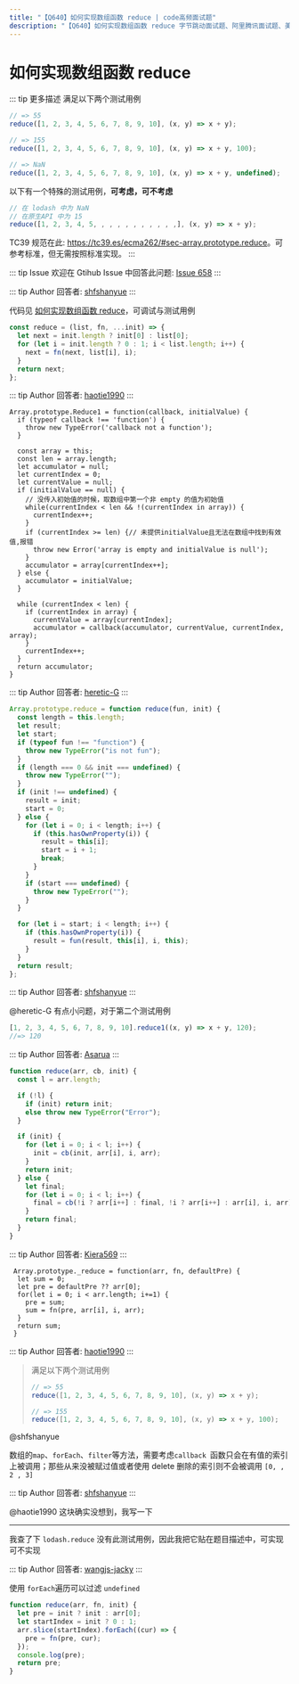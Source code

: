 ```yaml
---
title: "【Q640】如何实现数组函数 reduce | code高频面试题"
description: "【Q640】如何实现数组函数 reduce 字节跳动面试题、阿里腾讯面试题、美团小米面试题。"
---
```


# 如何实现数组函数 reduce

::: tip 更多描述
满足以下两个测试用例

```js
// => 55
reduce([1, 2, 3, 4, 5, 6, 7, 8, 9, 10], (x, y) => x + y);

// => 155
reduce([1, 2, 3, 4, 5, 6, 7, 8, 9, 10], (x, y) => x + y, 100);

// => NaN
reduce([1, 2, 3, 4, 5, 6, 7, 8, 9, 10], (x, y) => x + y, undefined);
```

以下有一个特殊的测试用例，**可考虑，可不考虑**

```js
// 在 lodash 中为 NaN
// 在原生API 中为 15
reduce([1, 2, 3, 4, 5, , , , , , , , , , ,], (x, y) => x + y);
```

TC39 规范在此: <https://tc39.es/ecma262/#sec-array.prototype.reduce>。可参考标准，但无需按照标准实现。
:::

::: tip Issue
欢迎在 Gtihub Issue 中回答此问题: [Issue 658](https://github.com/shfshanyue/Daily-Question/issues/658)
:::

::: tip Author
回答者: [shfshanyue](https://github.com/shfshanyue)
:::

代码见 [如何实现数组函数 reduce](https://codepen.io/shanyue/pen/dyWmLgQ?editors=0012)，可调试与测试用例

```js
const reduce = (list, fn, ...init) => {
  let next = init.length ? init[0] : list[0];
  for (let i = init.length ? 0 : 1; i < list.length; i++) {
    next = fn(next, list[i], i);
  }
  return next;
};
```

::: tip Author
回答者: [haotie1990](https://github.com/haotie1990)
:::

```javascipt
Array.prototype.Reduce1 = function(callback, initialValue) {
  if (typeof callback !== 'function') {
    throw new TypeError('callback not a function');
  }

  const array = this;
  const len = array.length;
  let accumulator = null;
  let currentIndex = 0;
  let currentValue = null;
  if (initialValue == null) {
    // 没传入初始值的时候，取数组中第一个非 empty 的值为初始值
    while(currentIndex < len && !(currentIndex in array)) {
      currentIndex++;
    }
    if (currentIndex >= len) {// 未提供initialValue且无法在数组中找到有效值,报错
      throw new Error('array is empty and initialValue is null');
    }
    accumulator = array[currentIndex++];
  } else {
    accumulator = initialValue;
  }

  while (currentIndex < len) {
    if (currentIndex in array) {
      currentValue = array[currentIndex];
      accumulator = callback(accumulator, currentValue, currentIndex, array);
    }
    currentIndex++;
  }
  return accumulator;
}
```

::: tip Author
回答者: [heretic-G](https://github.com/heretic-G)
:::

```javascript
Array.prototype.reduce = function reduce(fun, init) {
  const length = this.length;
  let result;
  let start;
  if (typeof fun !== "function") {
    throw new TypeError("is not fun");
  }
  if (length === 0 && init === undefined) {
    throw new TypeError("");
  }
  if (init !== undefined) {
    result = init;
    start = 0;
  } else {
    for (let i = 0; i < length; i++) {
      if (this.hasOwnProperty(i)) {
        result = this[i];
        start = i + 1;
        break;
      }
    }
    if (start === undefined) {
      throw new TypeError("");
    }
  }

  for (let i = start; i < length; i++) {
    if (this.hasOwnProperty(i)) {
      result = fun(result, this[i], i, this);
    }
  }
  return result;
};
```

::: tip Author
回答者: [shfshanyue](https://github.com/shfshanyue)
:::

@heretic-G 有点小问题，对于第二个测试用例

```js
[1, 2, 3, 4, 5, 6, 7, 8, 9, 10].reduce1((x, y) => x + y, 120);
//=> 120
```

::: tip Author
回答者: [Asarua](https://github.com/Asarua)
:::

```javascript
function reduce(arr, cb, init) {
  const l = arr.length;

  if (!l) {
    if (init) return init;
    else throw new TypeError("Error");
  }

  if (init) {
    for (let i = 0; i < l; i++) {
      init = cb(init, arr[i], i, arr);
    }
    return init;
  } else {
    let final;
    for (let i = 0; i < l; i++) {
      final = cb(!i ? arr[i++] : final, !i ? arr[i++] : arr[i], i, arr);
    }
    return final;
  }
}
```

::: tip Author
回答者: [Kiera569](https://github.com/Kiera569)
:::

```
 Array.prototype._reduce = function(arr, fn, defaultPre) {
  let sum = 0;
  let pre = defaultPre ?? arr[0];
  for(let i = 0; i < arr.length; i+=1) {
    pre = sum;
    sum = fn(pre, arr[i], i, arr);
  }
  return sum;
 }
```

::: tip Author
回答者: [haotie1990](https://github.com/haotie1990)
:::

> 满足以下两个测试用例
>
> ```js
> // => 55
> reduce([1, 2, 3, 4, 5, 6, 7, 8, 9, 10], (x, y) => x + y);
>
> // => 155
> reduce([1, 2, 3, 4, 5, 6, 7, 8, 9, 10], (x, y) => x + y, 100);
> ```

@shfshanyue

数组的`map`、`forEach`、`filter`等方法，需要考虑`callback `函数只会在有值的索引上被调用；那些从来没被赋过值或者使用 delete 删除的索引则不会被调用
`[0, , 2 , 3]`

::: tip Author
回答者: [shfshanyue](https://github.com/shfshanyue)
:::

@haotie1990 这块确实没想到，我写一下

---

我查了下 `lodash.reduce` 没有此测试用例，因此我把它贴在题目描述中，可实现可不实现

::: tip Author
回答者: [wangjs-jacky](https://github.com/wangjs-jacky)
:::

使用 `forEach`遍历可以过滤 `undefined`

```javascript
function reduce(arr, fn, init) {
  let pre = init ? init : arr[0];
  let startIndex = init ? 0 : 1;
  arr.slice(startIndex).forEach((cur) => {
    pre = fn(pre, cur);
  });
  console.log(pre);
  return pre;
}
```
